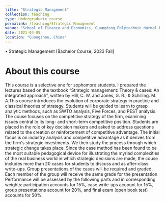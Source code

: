```yaml
---
title: "Strategic Management"
collection: teaching
type: Undergraduate course
permalink: /teaching/Strategic Management
venue: "School of Finance and Economics, Guangdong Polytechnic Normal University"
date: 2021-04-05
location: "Guangzhou, China"
---
```

•	Strategic Management [Bachelor Course, 2023 Fall]

About this course
======
This course is a selective one for sophomore students. I prepared the lectures based on the textbook “Strategic management: Theory & cases: An integrated approach”, written by Hill, C. W. and Jones, G. R., & Schilling. M. A.This course introduces the evolution of corporate strategy in practice and classical theories of strategy. Students will be guided to learn to grasp analytic methods, such as SWTO analysis, Five Forces, and PEST analysis. The couse focuses on the competitive strategy of the firm, examining issues central to its long- and short-term competitive position. Students are placed in the role of key decision makers and asked to address questions related to the creation or reinforcement of competitive advantage.  The initial focus is on industry analysis and competitive advantage as it derives from the firm's strategic investments. We then study the process through which strategic change takes place. Since the case method has been found to be the most suitable pedagogical device for illustrating the myriad complexities of the real business world in which strategic decisions are made, the couse includes more than 20 cases for students to discuss and as after-class write-ups. Group presentations of the cases will be required and graded. Each member of the group will receive the same grade for the presentation. Performance will be assessed by the following parts and in corresponding weights: participation accounts for 15%, case write-ups account for 15%, group presentations account for 20%, and final exam (open book test) accounts for 50%.

